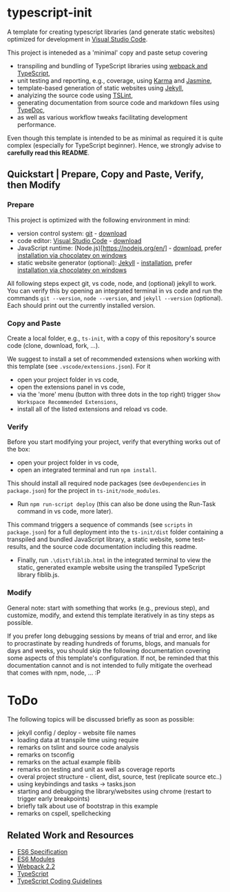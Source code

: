 # typescript-init

A template for creating typescript libraries (and generate static websites) optimized for development in [Visual Studio Code](https://code.visualstudio.com/).

This project is inteneded as a 'minimal' copy and paste setup covering

* transpiling and bundling of TypeScript libraries using [webpack and TypeScript](https://webpack.js.org/guides/webpack-and-typescript/),
* unit testing and reporting, e.g., coverage, using [Karma](http://karma-runner.github.io/1.0/index.html) and [Jasmine](https://jasmine.github.io/),
* template-based generation of static websites using [Jekyll](http://jekyllrb.com/),
* analyizing the source code using [TSLint](https://palantir.github.io/tslint/),
* generating documentation from source code and markdown files using [TypeDoc](https://github.com/TypeStrong/typedoc),
* as well as various workflow tweaks facilitating development performance.

Even though this template is intended to be as minimal as required it is quite complex (especially for TypeScript beginner). Hence, we strongly advise to **carefully read this README**.


## Quickstart | Prepare, Copy and Paste, Verify, then Modify

### Prepare

This project is optimized with the following environment in mind:

* version control system: [git](https://git-scm.com/) - [download](https://git-scm.com/downloads)
* code editor: [Visual Studio Code](https://code.visualstudio.com/) - [download](https://code.visualstudio.com/Download)
* JavaScript runtime: (Node.js)[https://nodejs.org/en/] - [download](https://nodejs.org/en/download/), prefer [installation via chocolatey on windows](https://chocolatey.org/packages/nodejs)
* static website generator (optional): [Jekyll](http://jekyllrb.com/) - [installation](https://jekyllrb.com/docs/installation/), prefer [installation via chocolatey on windows](https://jekyllrb.com/docs/windows/#installation-via-chocolatey)

All following steps expect git, vs code, node, and (optional) jekyll to work. 
You can verify this by opening an integrated terminal in vs code and run the commands ```git --version```, ```node --version```, and ```jekyll --version``` (optional). Each should print out the currently installed version.


### Copy and Paste

Create a local folder, e.g., ```ts-init```, with a copy of this repository's source code (clone, download, fork, ...).

We suggest to install a set of recommended extensions when working with this template (see ```.vscode/extensions.json```). For it

* open your project folder in vs code,
* open the extensions panel in vs code,
* via the 'more' menu (button with three dots in the top right) trigger ```Show Workspace Recommended Extensions```,
* install all of the listed extensions and reload vs code.


### Verify

Before you start modifying your project, verify that everything works out of the box:

* open your project folder in vs code,
* open an integrated terminal and run ```npm install```.

This should install all required node packages (see ```devDependencies``` in ```package.json```) for the project in ```ts-init/node_modules```.

* Run ```npm run-script deploy``` (this can also be done using the Run-Task command in vs code, more later).

This command triggers a sequence of commands (see ```scripts``` in ```package.json```) for a full deployment into the ```ts-init/dist``` folder containing a transpiled and bundled JavaScript library, a static website, some test-results, and the source code documentation including this readme.

* Finally, run ```.\dist\fiblib.html``` in the integrated terminal to view the static, generated example website using the transpiled TypeScript library fiblib.js.


### Modify

General note: start with something that works (e.g., previous step), and customize, modify, and extend this template iteratively in as tiny steps as possible.

If you prefer long debugging sessions by means of trial and error, and like to procrastinate by reading hundreds of forums, blogs, and manuals for days and weeks, you should skip the following documentation covering some aspects of this template's configuration. If not, be reminded that this documentation cannot and is not intended to fully mitigate the overhead that comes with npm, node, ... :P


# ToDo

The following topics will be discussed briefly as soon as possible:

* jekyll config / deploy - website file names
* loading data at transpile time using require
* remarks on tslint and source code analysis
* remarks on tsconfig
* remarks on the actual example fiblib
* remarks on testing and unit as well as coverage reports
* overal project structure - client, dist, source, test (replicate source etc..)
* using keybindings and tasks -> tasks.json
* starting and debugging the library/websites using chrome (restart to trigger early breakpoints)
* briefly talk about use of bootstrap in this example
* remarks on cspell, spellchecking


## Related Work and Resources

* [ES6 Specification](http://www.ecma-international.org/ecma-262/6.0/)
* [ES6 Modules](http://www.2ality.com/2014/09/es6-modules-final.html)
* [Webpack 2.2](https://webpack.js.org/configuration/)
* [TypeScript](https://www.typescriptlang.org/docs/tutorial.html)
* [TypeScript Coding Guidelines](https://github.com/Microsoft/TypeScript/wiki/Coding-guidelines)
